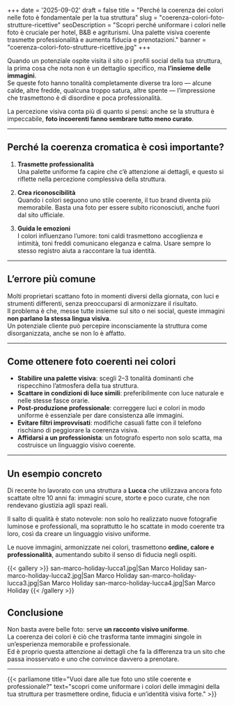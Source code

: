 +++
date = '2025-09-02'
draft = false
title = "Perché la coerenza dei colori nelle foto è fondamentale per la tua struttura"
slug = "coerenza-colori-foto-strutture-ricettive"
seoDescription = "Scopri perché uniformare i colori nelle foto è cruciale per hotel, B&B e agriturismi. Una palette visiva coerente trasmette professionalità e aumenta fiducia e prenotazioni."
banner = "coerenza-colori-foto-strutture-ricettive.jpg"
+++


Quando un potenziale ospite visita il sito o i profili social della tua struttura, la prima cosa che nota non è un dettaglio specifico, ma **l’insieme delle immagini**.  
Se queste foto hanno tonalità completamente diverse tra loro — alcune calde, altre fredde, qualcuna troppo satura, altre spente — l’impressione che trasmettono è di disordine e poca professionalità.

La percezione visiva conta più di quanto si pensi: anche se la struttura è impeccabile, **foto incoerenti fanno sembrare tutto meno curato**.

---

## Perché la coerenza cromatica è così importante?

1. **Trasmette professionalità**  
   Una palette uniforme fa capire che c’è attenzione ai dettagli, e questo si riflette nella percezione complessiva della struttura.

2. **Crea riconoscibilità**  
   Quando i colori seguono uno stile coerente, il tuo brand diventa più memorabile. Basta una foto per essere subito riconosciuti, anche fuori dal sito ufficiale.

3. **Guida le emozioni**  
   I colori influenzano l’umore: toni caldi trasmettono accoglienza e intimità, toni freddi comunicano eleganza e calma. Usare sempre lo stesso registro aiuta a raccontare la tua identità.

---

## L’errore più comune

Molti proprietari scattano foto in momenti diversi della giornata, con luci e strumenti differenti, senza preoccuparsi di armonizzare il risultato.  
Il problema è che, messe tutte insieme sul sito o nei social, queste immagini **non parlano la stessa lingua visiva**.  
Un potenziale cliente può percepire inconsciamente la struttura come disorganizzata, anche se non lo è affatto.

---

## Come ottenere foto coerenti nei colori

- **Stabilire una palette visiva**: scegli 2–3 tonalità dominanti che rispecchino l’atmosfera della tua struttura.
- **Scattare in condizioni di luce simili**: preferibilmente con luce naturale e nelle stesse fasce orarie.
- **Post-produzione professionale**: correggere luci e colori in modo uniforme è essenziale per dare consistenza alle immagini.
- **Evitare filtri improvvisati**: modifiche casuali fatte con il telefono rischiano di peggiorare la coerenza visiva.
- **Affidarsi a un professionista**: un fotografo esperto non solo scatta, ma costruisce un linguaggio visivo coerente.

---

## Un esempio concreto

Di recente ho lavorato con una struttura a **Lucca** che utilizzava ancora foto scattate oltre 10 anni fa: immagini scure, storte e poco curate, che non rendevano giustizia agli spazi reali.

Il salto di qualità è stato notevole: non solo ho realizzato nuove fotografie luminose e professionali, ma soprattutto le ho scattate in modo coerente tra loro, così da creare un linguaggio visivo uniforme.

Le nuove immagini, armonizzate nei colori, trasmettono **ordine, calore e professionalità**, aumentando subito il senso di fiducia negli ospiti.

{{< gallery >}}
san-marco-holiday-lucca1.jpg|San Marco Holiday
san-marco-holiday-lucca2.jpg|San Marco Holiday
san-marco-holiday-lucca3.jpg|San Marco Holiday
san-marco-holiday-lucca4.jpg|San Marco Holiday
{{< /gallery >}}

## Conclusione

Non basta avere belle foto: serve **un racconto visivo uniforme**.  
La coerenza dei colori è ciò che trasforma tante immagini singole in un’esperienza memorabile e professionale.  
Ed è proprio questa attenzione ai dettagli che fa la differenza tra un sito che passa inosservato e uno che convince davvero a prenotare.

---

{{< parliamone title="Vuoi dare alle tue foto uno stile coerente e professionale?" text="scopri come uniformare i colori delle immagini della tua struttura per trasmettere ordine, fiducia e un’identità visiva forte." >}}